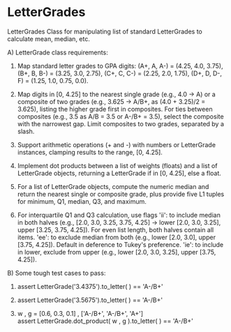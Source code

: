 # LetterGrades
LetterGrades Class for manipulating list of standard LetterGrades to calculate mean, median, etc.


A) LetterGrade class requirements:

1) Map standard letter grades to GPA digits:
   (A+, A, A-) = (4.25, 4.0, 3.75),
   (B+, B, B-) = (3.25, 3.0, 2.75),
   (C+, C, C-) = (2.25, 2.0, 1.75),
   (D+, D, D-, F) = (1.25, 1.0, 0.75, 0.0).

3) Map digits in [0, 4.25] to the nearest single grade (e.g., 4.0 → A) or a composite of two grades (e.g., 3.625 → A/B+, as (4.0 + 3.25)/2 = 3.625), listing the higher grade first in composites.
   For ties between composites (e.g., 3.5 as A/B = 3.5 or A-/B+ = 3.5), select the composite with the narrowest gap.
   Limit composites to two grades, separated by a slash.

5) Support arithmetic operations (+ and -) with numbers or LetterGrade instances, clamping results to the range, [0, 4.25].

6) Implement dot products between a list of weights (floats) and a list of LetterGrade objects, returning a LetterGrade if in [0, 4.25], else a float.

7) For a list of LetterGrade objects, compute the numeric median and return the nearest single or composite grade, plus provide five L1 tuples for minimum, Q1, median, Q3, and maximum.

8) For interquartile Q1 and Q3 calculation, use flags 'ii': to include median in both halves (e.g., [2.0, 3.0, 3.25, 3.75, 4.25] → lower [2.0, 3.0, 3.25], upper [3.25, 3.75, 4.25]).  For even list length, both halves contain all items.
  'ee': to exclude median from both (e.g., lower [2.0, 3.0], upper [3.75, 4.25]).  Default in deference to Tukey's preference.
  'ie': to include in lower, exclude from upper (e.g., lower [2.0, 3.0, 3.25], upper [3.75, 4.25]). 


B) Some tough test cases to pass:

1) assert LetterGrade('3.4375').to_letter( ) == 'A-/B+'

2) assert LetterGrade('3.5675').to_letter( ) == 'A-/B+'

3) w , g = [0.6, 0.3, 0.1] , ['A-/B+', 'A-/B+', 'A+']    
   assert LetterGrade.dot_product( w , g ).to_letter( ) == 'A-/B+'

